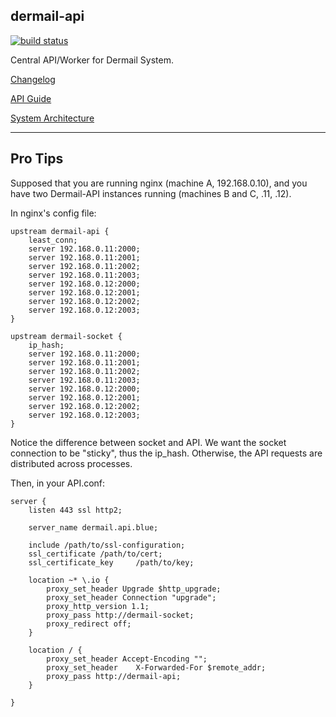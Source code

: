 ## dermail-api

[![build status](https://git.fm/zllovesuki/dermail-api/badges/master/build.svg)](https://git.fm/zllovesuki/dermail-api/commits/master)

Central API/Worker for Dermail System.

[Changelog](./CHANGELOG.md)

[API Guide](./API.md)

[System Architecture](https://jerry.im/essays/2016/02/dermail/)

---

## Pro Tips

Supposed that you are running nginx (machine A, 192.168.0.10), and you have two Dermail-API instances running (machines B and C, .11, .12).

In nginx's config file:
```
upstream dermail-api {
	least_conn;
	server 192.168.0.11:2000;
	server 192.168.0.11:2001;
	server 192.168.0.11:2002;
	server 192.168.0.11:2003;
	server 192.168.0.12:2000;
	server 192.168.0.12:2001;
	server 192.168.0.12:2002;
	server 192.168.0.12:2003;
}

upstream dermail-socket {
	ip_hash;
	server 192.168.0.11:2000;
	server 192.168.0.11:2001;
	server 192.168.0.11:2002;
	server 192.168.0.11:2003;
	server 192.168.0.12:2000;
	server 192.168.0.12:2001;
	server 192.168.0.12:2002;
	server 192.168.0.12:2003;
}
```

Notice the difference between socket and API. We want the socket connection to be "sticky", thus the ip_hash. Otherwise, the API requests are distributed across processes.

Then, in your API.conf:
```
server {
	listen 443 ssl http2;

	server_name dermail.api.blue;

	include /path/to/ssl-configuration;
    ssl_certificate /path/to/cert;
    ssl_certificate_key     /path/to/key;

	location ~* \.io {
        proxy_set_header Upgrade $http_upgrade;
        proxy_set_header Connection "upgrade";
        proxy_http_version 1.1;
        proxy_pass http://dermail-socket;
		proxy_redirect off;
	}

    location / {
        proxy_set_header Accept-Encoding "";
		proxy_set_header	X-Forwarded-For	$remote_addr;
        proxy_pass http://dermail-api;
    }

}
```
